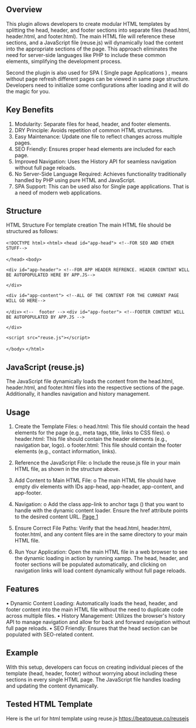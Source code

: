 
## Overview
This plugin allows developers to create modular HTML templates by splitting the head, header, and footer sections into separate files (head.html, header.html, and footer.html). The main HTML file will reference these sections, and a JavaScript file (reuse.js) will dynamically load the content into the appropriate sections of the page. This approach eliminates the need for server-side languages like PHP to include these common elements, simplifying the development process.

Second the plugin is also used for SPA ( Single page Applications ) , means without page refresh different pages can be viewed in same page structure. Developers need to initialize some configurations after loading  and it will do the magic for you. 
## Key Benefits
1.	Modularity: Separate files for head, header, and footer elements.
2.	DRY Principle: Avoids repetition of common HTML structures.
3.	Easy Maintenance: Update one file to reflect changes across multiple pages.
4.	SEO Friendly: Ensures proper head elements are included for each page.
5.	Improved Navigation: Uses the History API for seamless navigation without full page reloads.
6.	No Server-Side Language Required: Achieves functionality traditionally handled by PHP using pure HTML and JavaScript.
7.	SPA Support: This can be used also for Single page applications. That is a need of modern web applications.


## Structure
HTML Structure For template creation
The main HTML file should be structured as follows:

` <!DOCTYPE html> `
` <html> `
` <head id="app-head"> <!--FOR SEO AND OTHER STUFF--> `

` </head> `
` <body> `
   
` <div id="app-header"> <!--FOR APP HEADER REFRENCE. HEADER CONTENT WILL BE AUTOPOPULATED HERE BY APP.JS--> `

` </div> `

` <div id="app-content"> <!--ALL OF THE CONTENT FOR THE CURRENT PAGE WILL GO HERE--> `

` </div> `
 ` <!--  footer --> `
` <div id="app-footer"> <!--FOOTER CONTENT WILL BE AUTOPOPULATED BY APP.JS --> `

` </div> `

` <script src="reuse.js"></script> `
  
` </body> `
` </html> `
 
## JavaScript (reuse.js)
The JavaScript file dynamically loads the content from the head.html, header.html, and footer.html files into the respective sections of the page. Additionally, it handles navigation and history management.


## Usage

1.	Create the Template Files:
o	head.html: This file should contain the head elements for the page (e.g., meta tags, title, links to CSS files).
o	header.html: This file should contain the header elements (e.g., navigation bar, logo).
o	footer.html: This file should contain the footer elements (e.g., contact information, links).

2.	Reference the JavaScript File:
o	Include the reuse.js file in your main HTML file, as shown in the structure above.

3.	Add Content to Main HTML File:
o	The main HTML file should have empty div elements with IDs app-head, app-header, app-content, and app-footer.

4.	Navigation:
o	Add the class app-link to anchor tags (<a>) that you want to handle with the dynamic content loader. Ensure the href attribute points to the desired content URL.
<a href="https://beatqueue.co/reusejs/product.html" class="app-link"> Page 1</a>

5.	Ensure Correct File Paths:
 Verify that the head.html, header.html, footer.html, and any content files are in the same directory to your main HTML file.

6.	Run Your Application:
Open the main HTML file in a web browser to see the dynamic loading in action by running xampp. The head, header, and footer sections will be populated automatically, and clicking on navigation links will load content dynamically without full page reloads.


## Features
•	Dynamic Content Loading: 
Automatically loads the head, header, and footer content into the main HTML file without the need to duplicate code across multiple files.
•	History Management: 
Utilizes the browser's history API to manage navigation and allow for back and forward navigation without full page reloads.
•	SEO Friendly: 
Ensures that the head section can be populated with SEO-related content.

## Example
 

With this setup, developers can focus on creating individual pieces of the template (head, header, footer) without worrying about including these sections in every single HTML page. The JavaScript file handles loading and updating the content dynamically.



## Tested HTML Template
Here is the url for html template using reuse.js
https://beatqueue.co/reusejs

 
